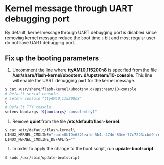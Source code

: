 # Kernel message through UART debugging port

By default, kernel message through UART debugging port is disabled since
removing kernel message reduce the boot time a bit and most regular user do
not have UART debugging port.

## Fix up the booting parameters

1. Uncomment the line where **ttyAML0,115200n8** is specified from the file
   **/usr/share/flash-kernel/ubootenv.d/upstream/10-console**. This line
   will enable the UART debugging port for the kernel message.
```bash
$ cat /usr/share/flash-kernel/ubootenv.d/upstream/10-console
# Default serial console
# setenv console "ttyAML0,115200n8"
\
# Default TTY console
setenv bootargs "${bootargs} console=tty1"
```

1. Remove **quiet** from the file **/etc/default/flash-kernel**.
```bash
$ cat /etc/default/flash-kernel\
LINUX_KERNEL_CMDLINE="root=UUID=6322eafd-5b4c-474d-83ee-77c7223ccbd9 rootwait ro quiet splash"\
LINUX_KERNEL_CMDLINE_DEFAULTS=""
```

1. In order to apply the change to the boot script, run **update-bootscript**.
```bash
$ sudo /usr/sbin/update-bootscript
```

